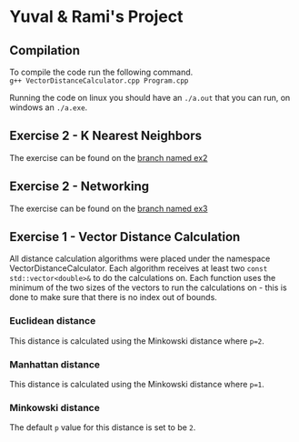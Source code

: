 # Yuval & Rami's Project

## Compilation
To compile the code run the following command.<br/>
`g++ VectorDistanceCalculator.cpp Program.cpp`

Running the code on linux you should have an `./a.out` that you can run, on windows an `./a.exe`.

## Exercise 2 - K Nearest Neighbors
The exercise can be found on the [branch named ex2](https://github.com/NubPaws/AdvancedProgramming/tree/ex2)

## Exercise 2 - Networking
The exercise can be found on the [branch named ex3](https://github.com/NubPaws/AdvancedProgramming/tree/ex3)

## Exercise 1 - Vector Distance Calculation
All distance calculation algorithms were placed under the namespace VectorDistanceCalculator. Each algorithm receives at least two `const std::vector<double>&` to do the calculations on. Each function uses the minimum of the two sizes of the vectors to run the calculations on - this is done to make sure that there is no index out of bounds.
### Euclidean distance
This distance is calculated using the Minkowski distance where `p=2`.
### Manhattan distance
This distance is calculated using the Minkowski distance where `p=1`.
### Minkowski distance
The default `p` value for this distance is set to be `2`.
